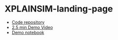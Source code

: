 # XPLAINSIM-landing-page

- [Code repository](https://github.com/flipz357/XPLAINSIM)
- [2.5 min Demo Video](https://drive.google.com/file/d/1qC3uPNDmjOHOBA7wvFE-N_wCaS46-nwe/view)
- [Demo notebook](https://colab.research.google.com/drive/1mi871pkBh-J8Z_DEWStPN0vZLJ4ZHcu4?usp=sharing)
